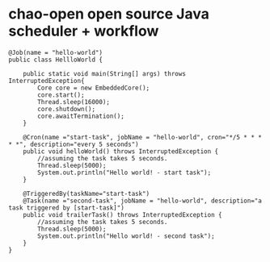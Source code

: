 # chao-open  open source Java scheduler + workflow

	@Job(name = "hello-world")
	public class HellloWorld {
	
		public static void main(String[] args) throws InterruptedException{
			Core core = new EmbeddedCore();
			core.start();
			Thread.sleep(16000);
			core.shutdown();
			core.awaitTermination();
		}
	
		@Cron(name ="start-task", jobName = "hello-world", cron="*/5 * * * * *", description="every 5 seconds")
		public void helloWorld() throws InterruptedException {
			//assuming the task takes 5 seconds.
			Thread.sleep(5000);
			System.out.println("Hello world! - start task");
		}
	
		@TriggeredBy(taskName="start-task")
		@Task(name ="second-task", jobName = "hello-world", description="a task triggered by [start-task]")
		public void trailerTask() throws InterruptedException {
			//assuming the task takes 5 seconds.
			Thread.sleep(5000);
			System.out.println("Hello world! - second task");
		}
	}


